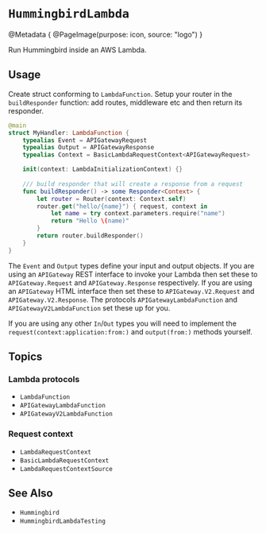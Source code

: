 # ``HummingbirdLambda``

@Metadata {
    @PageImage(purpose: icon, source: "logo")
}

Run Hummingbird inside an AWS Lambda.

## Usage

Create struct conforming to `LambdaFunction`. Setup your router in the `buildResponder` function: add routes, middleware etc and then return its responder.

```swift
@main
struct MyHandler: LambdaFunction {
    typealias Event = APIGatewayRequest
    typealias Output = APIGatewayResponse
    typealias Context = BasicLambdaRequestContext<APIGatewayRequest>

    init(context: LambdaInitializationContext) {}
    
    /// build responder that will create a response from a request
    func buildResponder() -> some Responder<Context> {
        let router = Router(context: Context.self)
        router.get("hello/{name}") { request, context in
            let name = try context.parameters.require("name")
            return "Hello \(name)"
        }
        return router.buildResponder()
    }
}
```

The `Event` and `Output` types define your input and output objects. If you are using an `APIGateway` REST interface to invoke your Lambda then set these to `APIGateway.Request` and `APIGateway.Response` respectively. If you are using an `APIGateway` HTML interface then set these to `APIGateway.V2.Request` and `APIGateway.V2.Response`. The protocols ``APIGatewayLambdaFunction`` and ``APIGatewayV2LambdaFunction`` set these up for you.

If you are using any other `In`/`Out` types you will need to implement the `request(context:application:from:)` and `output(from:)` methods yourself.

## Topics

### Lambda protocols

- ``LambdaFunction``
- ``APIGatewayLambdaFunction``
- ``APIGatewayV2LambdaFunction``

### Request context

- ``LambdaRequestContext``
- ``BasicLambdaRequestContext``
- ``LambdaRequestContextSource``

## See Also

- ``Hummingbird``
- ``HummingbirdLambdaTesting``
